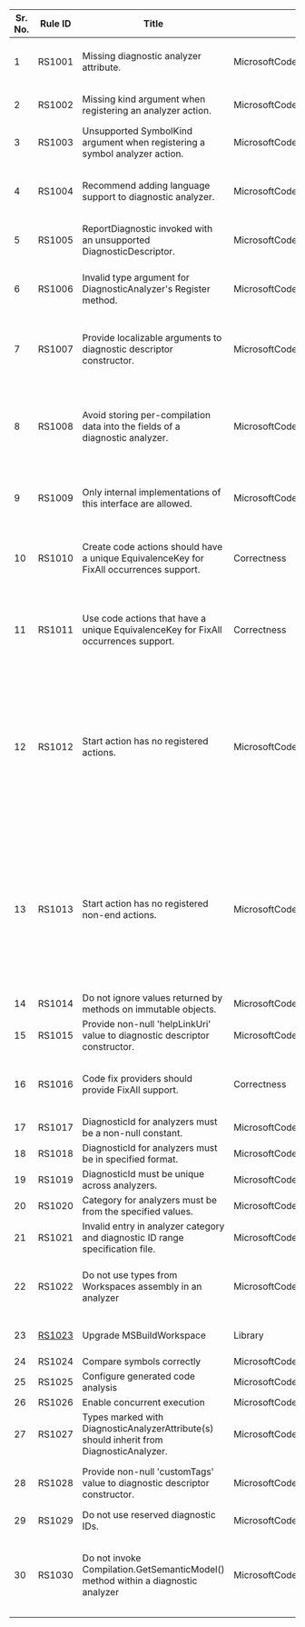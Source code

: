 
Sr. No. | Rule ID | Title | Category | Enabled | Severity | CodeFix | Description |
--------|---------|-------|----------|---------|----------|---------|--------------------------------------------------------------------------------------------------------------|
1 | RS1001 | Missing diagnostic analyzer attribute. | MicrosoftCodeAnalysisCorrectness | True | Warning | True | Non-abstract sub-types of DiagnosticAnalyzer should be marked with DiagnosticAnalyzerAttribute(s). The argument to this attribute(s), if any, determine the supported languages for the analyzer. Analyzer types without this attribute will be ignored by the analysis engine. |
2 | RS1002 | Missing kind argument when registering an analyzer action. | MicrosoftCodeAnalysisCorrectness | True | Warning | False | You must specify at least one syntax, symbol or operation kind when registering a syntax, symbol, or operation analyzer action respectively. Otherwise, the registered action will never be invoked during analysis. |
3 | RS1003 | Unsupported SymbolKind argument when registering a symbol analyzer action. | MicrosoftCodeAnalysisCorrectness | True | Warning | False | SymbolKind '{0}' is not supported for symbol analyzer actions. |
4 | RS1004 | Recommend adding language support to diagnostic analyzer. | MicrosoftCodeAnalysisCorrectness | True | Warning | False | Diagnostic analyzer is marked as supporting only one language, but the analyzer assembly doesn't seem to refer to any language specific CodeAnalysis assemblies, and so is likely to work for more than one language. Consider adding an additional language argument to DiagnosticAnalyzerAttribute. |
5 | RS1005 | ReportDiagnostic invoked with an unsupported DiagnosticDescriptor. | MicrosoftCodeAnalysisCorrectness | True | Warning | False | ReportDiagnostic should only be invoked with supported DiagnosticDescriptors that are returned from DiagnosticAnalyzer.SupportedDiagnostics property. Otherwise, the reported diagnostic will be filtered out by the analysis engine. |
6 | RS1006 | Invalid type argument for DiagnosticAnalyzer's Register method. | MicrosoftCodeAnalysisCorrectness | True | Warning | False | DiagnosticAnalyzer's language-specific Register methods, such as RegisterSyntaxNodeAction, RegisterCodeBlockStartAction and RegisterCodeBlockEndAction, expect a language-specific 'SyntaxKind' type argument for it's 'TLanguageKindEnumName' type parameter. Otherwise, the registered analyzer action can never be invoked during analysis. |
7 | RS1007 | Provide localizable arguments to diagnostic descriptor constructor. | MicrosoftCodeAnalysisLocalization | False | Warning | False | If your diagnostic analyzer and it's reported diagnostics need to be localizable, then the supported DiagnosticDescriptors used for constructing the diagnostics must also be localizable. If so, then localizable argument(s) must be provided for parameter 'title' (and optionally 'description') to the diagnostic descriptor constructor to ensure that the descriptor is localizable. |
8 | RS1008 | Avoid storing per-compilation data into the fields of a diagnostic analyzer. | MicrosoftCodeAnalysisPerformance | True | Warning | False | Instance of a diagnostic analyzer might outlive the lifetime of compilation. Hence, storing per-compilation data, such as symbols, into the fields of a diagnostic analyzer might cause stale compilations to stay alive and cause memory leaks.  Instead, you should store this data on a separate type instantiated in a compilation start action, registered using 'AnalysisContext.RegisterCompilationStartAction' API. An instance of this type will be created per-compilation and it won't outlive compilation's lifetime, hence avoiding memory leaks. |
9 | RS1009 | Only internal implementations of this interface are allowed. | MicrosoftCodeAnalysisCompatibility | True | Error | False | The author of this interface did not intend to have third party implementations of this interface and reserves the right to change it. Implementing this interface could therefore result in a source or binary compatibility issue with a future version of this interface. |
10 | RS1010 | Create code actions should have a unique EquivalenceKey for FixAll occurrences support. | Correctness | True | Warning | False | A CodeFixProvider that intends to support fix all occurrences must classify the registered code actions into equivalence classes by assigning it an explicit, non-null equivalence key which is unique for each kind of code action created by this fixer. This enables the FixAllProvider to fix all diagnostics in the required scope by applying code actions from this fixer that are in the equivalence class of the trigger code action. |
11 | RS1011 | Use code actions that have a unique EquivalenceKey for FixAll occurrences support. | Correctness | True | Warning | False | A CodeFixProvider that intends to support fix all occurrences must classify the registered code actions into equivalence classes by assigning it an explicit, non-null equivalence key which is unique for each kind of code action created by this fixer. This enables the FixAllProvider to fix all diagnostics in the required scope by applying code actions from this fixer that are in the equivalence class of the trigger code action. |
12 | RS1012 | Start action has no registered actions. | MicrosoftCodeAnalysisPerformance | True | Warning | False | An analyzer start action enables performing stateful analysis over a given code unit, such as a code block, compilation, etc. Careful design is necessary to achieve efficient analyzer execution without memory leaks. Use the following guidelines for writing such analyzers:<br>1. Define a new scope for the registered start action, possibly with a private nested type for analyzing each code unit.<br>2. If required, define and initialize state in the start action.<br>3. Register at least one non-end action that refers to this state in the start action. If no such action is necessary, consider replacing the start action with a non-start action. For example, a CodeBlockStartAction with no registered actions or only a registered CodeBlockEndAction should be replaced with a CodeBlockAction.<br>4. If required, register an end action to report diagnostics based on the final state.<br> |
13 | RS1013 | Start action has no registered non-end actions. | MicrosoftCodeAnalysisPerformance | True | Warning | False | An analyzer start action enables performing stateful analysis over a given code unit, such as a code block, compilation, etc. Careful design is necessary to achieve efficient analyzer execution without memory leaks. Use the following guidelines for writing such analyzers:<br>1. Define a new scope for the registered start action, possibly with a private nested type for analyzing each code unit.<br>2. If required, define and initialize state in the start action.<br>3. Register at least one non-end action that refers to this state in the start action. If no such action is necessary, consider replacing the start action with a non-start action. For example, a CodeBlockStartAction with no registered actions or only a registered CodeBlockEndAction should be replaced with a CodeBlockAction.<br>4. If required, register an end action to report diagnostics based on the final state.<br> |
14 | RS1014 | Do not ignore values returned by methods on immutable objects. | MicrosoftCodeAnalysisCorrectness | True | Warning | False | Many objects exposed by Roslyn are immutable. The return value from a method invocation on these objects should not be ignored. |
15 | RS1015 | Provide non-null 'helpLinkUri' value to diagnostic descriptor constructor. | MicrosoftCodeAnalysisDocumentation | False | Warning | False | The 'helpLinkUri' value is used to show information when this diagnostic in the error list. Every analyzer should have a helpLinkUri specified which points to a help page that does not change over time. |
16 | RS1016 | Code fix providers should provide FixAll support. | Correctness | True | Warning | True | A CodeFixProvider should provide FixAll support to enable users to fix multiple instances of the underlying diagnostic with a single code fix. See documenation at https://github.com/dotnet/roslyn/blob/master/docs/analyzers/FixAllProvider.md for further details. |
17 | RS1017 | DiagnosticId for analyzers must be a non-null constant. | MicrosoftCodeAnalysisDesign | True | Warning | False | DiagnosticId for analyzers must be a non-null constant. |
18 | RS1018 | DiagnosticId for analyzers must be in specified format. | MicrosoftCodeAnalysisDesign | True | Warning | False | DiagnosticId for analyzers must be in specified format. |
19 | RS1019 | DiagnosticId must be unique across analyzers. | MicrosoftCodeAnalysisDesign | True | Warning | False | DiagnosticId must be unique across analyzers. |
20 | RS1020 | Category for analyzers must be from the specified values. | MicrosoftCodeAnalysisDesign | False | Warning | False | Category for analyzers must be from the specified values. |
21 | RS1021 | Invalid entry in analyzer category and diagnostic ID range specification file. | MicrosoftCodeAnalysisDesign | True | Warning | False | Invalid entry in analyzer category and diagnostic ID range specification file. |
22 | RS1022 | Do not use types from Workspaces assembly in an analyzer | MicrosoftCodeAnalysisCorrectness | True | Warning | False | Diagnostic analyzer types should not use types from Workspaces assemblies. Workspaces assemblies are only available when the analyzer executes in Visual Studio IDE live analysis, but are not available during command line build. Referencing types from Workspaces assemblies will lead to runtime exception during analyzer execution in command line build. |
23 | [RS1023](https://go.microsoft.com/fwlink/?linkid=874285) | Upgrade MSBuildWorkspace | Library | True | Warning | False | MSBuildWorkspace has moved to the Microsoft.CodeAnalysis.Workspaces.MSBuild NuGet package and there are breaking API changes. |
24 | RS1024 | Compare symbols correctly | MicrosoftCodeAnalysisCorrectness | True | Warning | True | Symbols should be compared for equality, not identity. |
25 | RS1025 | Configure generated code analysis | MicrosoftCodeAnalysisCorrectness | True | Warning | True | Configure generated code analysis |
26 | RS1026 | Enable concurrent execution | MicrosoftCodeAnalysisCorrectness | True | Warning | True | Enable concurrent execution |
27 | RS1027 | Types marked with DiagnosticAnalyzerAttribute(s) should inherit from DiagnosticAnalyzer. | MicrosoftCodeAnalysisCorrectness | True | Warning | False | Inherit type '{0}' from DiagnosticAnalyzer or remove the DiagnosticAnalyzerAttribute(s). |
28 | RS1028 | Provide non-null 'customTags' value to diagnostic descriptor constructor. | MicrosoftCodeAnalysisDocumentation | False | Warning | False | The 'customTags' value is used as a way to enable specific actions and filters on diagnostic descriptors based on the specific values of the tags. Every Roslyn analyzer should have at least one tag from the 'WellKnownDiagnosticTags' class. |
29 | RS1029 | Do not use reserved diagnostic IDs. | MicrosoftCodeAnalysisDesign | True | Error | False | DiagnosticId for analyzers should not use reserved IDs. |
30 | RS1030 | Do not invoke Compilation.GetSemanticModel() method within a diagnostic analyzer | MicrosoftCodeAnalysisCorrectness | True | Warning | False | 'GetSemanticModel' is an expensive method to invoke within a diagnostic analyzer because it creates a completely new semantic model, which does not share compilation data with the compiler or other analyzers. This incurs an additional performance cost during semantic analysis. Instead, consider registering a different analyzer action which allows used of a shared 'SemanticModel', such as 'RegisterOperationAction', 'RegisterSyntaxNodeAction', or 'RegisterSemanticModelAction'. |
